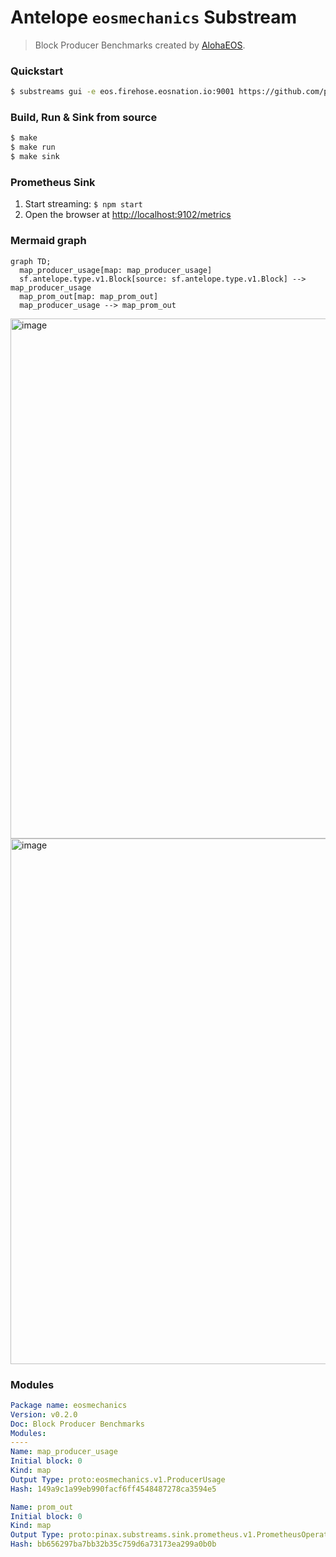 # Antelope `eosmechanics` Substream

> Block Producer Benchmarks created by [AlohaEOS](https://www.alohaeos.com/tools/benchmarks).

### Quickstart

```bash
$ substreams gui -e eos.firehose.eosnation.io:9001 https://github.com/pinax-network/substreams/releases/download/eosmechanics-v0.2.0/eosmechanics-v0.2.0.spkg map_producer_usage -s 292103130 -t +100000
```

### Build, Run & Sink from source

```bash
$ make
$ make run
$ make sink
```

### **Prometheus** Sink

1. Start streaming: `$ npm start`
2. Open the browser at [http://localhost:9102/metrics](http://localhost:9102/metrics)

### Mermaid graph

```mermaid
graph TD;
  map_producer_usage[map: map_producer_usage]
  sf.antelope.type.v1.Block[source: sf.antelope.type.v1.Block] --> map_producer_usage
  map_prom_out[map: map_prom_out]
  map_producer_usage --> map_prom_out
```

<img width="832" alt="image" src="https://user-images.githubusercontent.com/550895/216176638-cea94a43-f95e-4eb6-ae00-527a2cb02ab7.png">

<img width="841" alt="image" src="https://user-images.githubusercontent.com/550895/216177257-6dab708d-870f-4296-9d72-456e6b2f2b77.png">

### Modules

```yaml
Package name: eosmechanics
Version: v0.2.0
Doc: Block Producer Benchmarks
Modules:
----
Name: map_producer_usage
Initial block: 0
Kind: map
Output Type: proto:eosmechanics.v1.ProducerUsage
Hash: 149a9c1a99eb990facf6ff4548487278ca3594e5

Name: prom_out
Initial block: 0
Kind: map
Output Type: proto:pinax.substreams.sink.prometheus.v1.PrometheusOperations
Hash: bb656297ba7bb32b35c759d6a73173ea299a0b0b
```